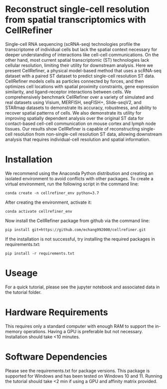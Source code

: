 # Reconstruct single-cell resolution from spatial transcriptomics with CellRefiner

Single-cell RNA sequencing (scRNA-seq) technologies profile the transcriptome of individual cells but lack the spatial context necessary for deeper understanding of interactions like cell-cell communications. On the other hand, most current spatial transcriptomic (ST) technologies lack cellular resolution, limiting their utility for downstream analysis. Here we present CellRefiner, a physical model-based method that uses a scRNA-seq dataset with a paired ST dataset to predict single-cell resolution ST data. CellRefiner models cells as particles connected by forces, and then optimizes cell locations with spatial proximity constraints, gene expression similarity, and ligand-receptor interactions between cells. We comprehensively benchmark CellRefiner over a variety of simulated and real datasets using Visium, MERFISH, seqFISH+, Slide-seqV2, and STARmap datasets to demonstrate its accuracy, robustness, and ability to recover spatial patterns of cells. We also demonstrate its utility for improving spatially dependent analysis over the original ST data for contact-based cell-cell communication on mouse cortex and lymph node tissues. Our results show CellRefiner is capable of reconstructing single-cell resolution from non-single-cell resolution ST data, allowing  downstream analysis that requires individual-cell resolution and spatial information.

# Installation
We recommend using the Anaconda Python distribution and creating an isolated environment to avoid conflicts with other packages. To create a virtual environment, run the following script in the command line:

```conda create -n cellrefiner_env python=3.7```

After creating the environment, activate it:

```conda activate cellrefiner_env```

Now install the CellRefiner package from github via the command line:

```pip install git+https://github.com/echang992000/cellrefiner.git```

If the installation is not successful, try installing the required packages in requirements.txt:

```pip install -r requirements.txt```

# Useage

For a quick tutorial, please see the jupyter notebook and associated data in the tutorial folder.

# Hardware Requirements

This requires only a standard computer with enough RAM to support the in-memory operations. Having a GPU is preferable but not necessary. Installation should take <10 minutes.

# Software Dependencies

Please see the requirements.txt for package versions. This package is supported for Windows and has been tested on Windows 10 and 11. Running the tutorial should take <2 min if using a GPU and affinity matrix provided.
